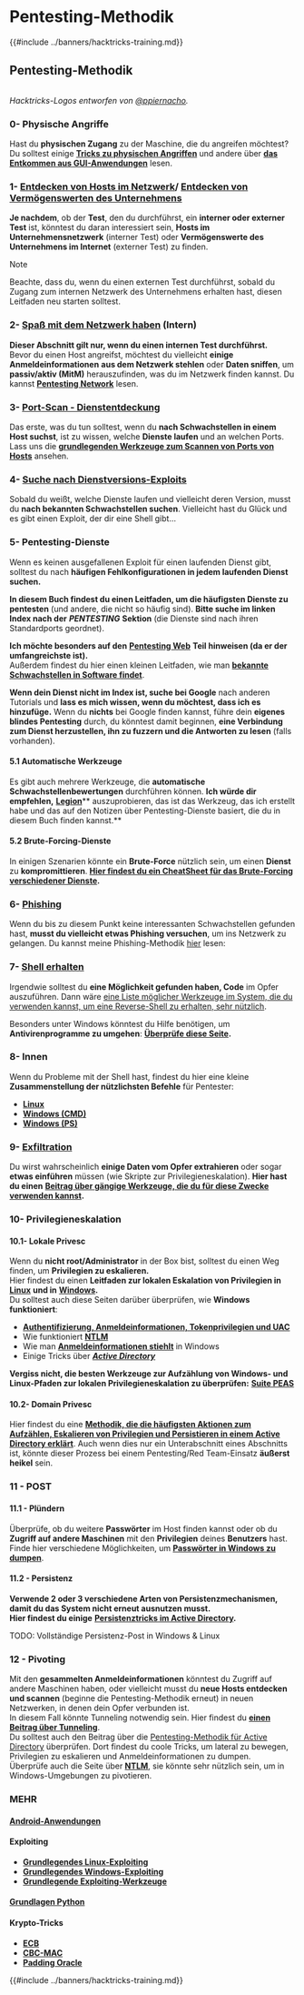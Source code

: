 # Pentesting-Methodik

{{#include ../banners/hacktricks-training.md}}


## Pentesting-Methodik

<figure><img src="../images/HACKTRICKS-logo.svg" alt=""><figcaption></figcaption></figure>

_Hacktricks-Logos entworfen von_ [_@ppiernacho_](https://www.instagram.com/ppieranacho/)_._

### **0- Physische Angriffe**

Hast du **physischen Zugang** zu der Maschine, die du angreifen möchtest? Du solltest einige [**Tricks zu physischen Angriffen**](../hardware-physical-access/physical-attacks.md) und andere über [**das Entkommen aus GUI-Anwendungen**](../hardware-physical-access/escaping-from-gui-applications.md) lesen.

### **1-** [**Entdecken von Hosts im Netzwerk**](pentesting-network/index.html#discovering-hosts)/ [Entdecken von Vermögenswerten des Unternehmens](external-recon-methodology/index.html)

**Je nachdem**, ob der **Test**, den du durchführst, ein **interner oder externer Test** ist, könntest du daran interessiert sein, **Hosts im Unternehmensnetzwerk** (interner Test) oder **Vermögenswerte des Unternehmens im Internet** (externer Test) zu finden.

> [!NOTE]
> Beachte, dass du, wenn du einen externen Test durchführst, sobald du Zugang zum internen Netzwerk des Unternehmens erhalten hast, diesen Leitfaden neu starten solltest.

### **2-** [**Spaß mit dem Netzwerk haben**](pentesting-network/index.html) **(Intern)**

**Dieser Abschnitt gilt nur, wenn du einen internen Test durchführst.**\
Bevor du einen Host angreifst, möchtest du vielleicht **einige Anmeldeinformationen** **aus dem Netzwerk stehlen** oder **Daten sniffen**, um **passiv/aktiv (MitM)** herauszufinden, was du im Netzwerk finden kannst. Du kannst [**Pentesting Network**](pentesting-network/index.html#sniffing) lesen.

### **3-** [**Port-Scan - Dienstentdeckung**](pentesting-network/index.html#scanning-hosts)

Das erste, was du tun solltest, wenn du **nach Schwachstellen in einem Host suchst**, ist zu wissen, welche **Dienste laufen** und an welchen Ports. Lass uns die [**grundlegenden Werkzeuge zum Scannen von Ports von Hosts**](pentesting-network/index.html#scanning-hosts) ansehen.

### **4-** [Suche nach Dienstversions-Exploits](../generic-hacking/search-exploits.md)

Sobald du weißt, welche Dienste laufen und vielleicht deren Version, musst du **nach bekannten Schwachstellen suchen**. Vielleicht hast du Glück und es gibt einen Exploit, der dir eine Shell gibt...

### **5-** Pentesting-Dienste

Wenn es keinen ausgefallenen Exploit für einen laufenden Dienst gibt, solltest du nach **häufigen Fehlkonfigurationen in jedem laufenden Dienst suchen.**

**In diesem Buch findest du einen Leitfaden, um die häufigsten Dienste zu pentesten** (und andere, die nicht so häufig sind). **Bitte suche im linken Index nach der** _**PENTESTING**_ **Sektion** (die Dienste sind nach ihren Standardports geordnet).

**Ich möchte besonders auf den** [**Pentesting Web**](../network-services-pentesting/pentesting-web/index.html) **Teil hinweisen (da er der umfangreichste ist).**\
Außerdem findest du hier einen kleinen Leitfaden, wie man [**bekannte Schwachstellen in Software findet**](../generic-hacking/search-exploits.md).

**Wenn dein Dienst nicht im Index ist, suche bei Google** nach anderen Tutorials und **lass es mich wissen, wenn du möchtest, dass ich es hinzufüge.** Wenn du **nichts** bei Google finden kannst, führe dein **eigenes blindes Pentesting** durch, du könntest damit beginnen, **eine Verbindung zum Dienst herzustellen, ihn zu fuzzern und die Antworten zu lesen** (falls vorhanden).

#### 5.1 Automatische Werkzeuge

Es gibt auch mehrere Werkzeuge, die **automatische Schwachstellenbewertungen** durchführen können. **Ich würde dir empfehlen,** [**Legion**](https://github.com/carlospolop/legion)** auszuprobieren, das ist das Werkzeug, das ich erstellt habe und das auf den Notizen über Pentesting-Dienste basiert, die du in diesem Buch finden kannst.**

#### **5.2 Brute-Forcing-Dienste**

In einigen Szenarien könnte ein **Brute-Force** nützlich sein, um einen **Dienst** zu **kompromittieren**. [**Hier findest du ein CheatSheet für das Brute-Forcing verschiedener Dienste**](../generic-hacking/brute-force.md)**.**

### 6- [Phishing](phishing-methodology/index.html)

Wenn du bis zu diesem Punkt keine interessanten Schwachstellen gefunden hast, **musst du vielleicht etwas Phishing versuchen**, um ins Netzwerk zu gelangen. Du kannst meine Phishing-Methodik [hier](phishing-methodology/index.html) lesen:

### **7-** [**Shell erhalten**](../generic-hacking/reverse-shells/index.html)

Irgendwie solltest du **eine Möglichkeit gefunden haben, Code** im Opfer auszuführen. Dann wäre [eine Liste möglicher Werkzeuge im System, die du verwenden kannst, um eine Reverse-Shell zu erhalten, sehr nützlich](../generic-hacking/reverse-shells/index.html).

Besonders unter Windows könntest du Hilfe benötigen, um **Antivirenprogramme zu umgehen**: [**Überprüfe diese Seite**](../windows-hardening/av-bypass.md)**.**

### 8- Innen

Wenn du Probleme mit der Shell hast, findest du hier eine kleine **Zusammenstellung der nützlichsten Befehle** für Pentester:

- [**Linux**](../linux-hardening/useful-linux-commands.md)
- [**Windows (CMD)**](../windows-hardening/basic-cmd-for-pentesters.md)
- [**Windows (PS)**](../windows-hardening/basic-powershell-for-pentesters/index.html)

### **9-** [**Exfiltration**](../generic-hacking/exfiltration.md)

Du wirst wahrscheinlich **einige Daten vom Opfer extrahieren** oder sogar **etwas einführen** müssen (wie Skripte zur Privilegieneskalation). **Hier hast du einen** [**Beitrag über gängige Werkzeuge, die du für diese Zwecke verwenden kannst**](../generic-hacking/exfiltration.md)**.**

### **10- Privilegieneskalation**

#### **10.1- Lokale Privesc**

Wenn du **nicht root/Administrator** in der Box bist, solltest du einen Weg finden, um **Privilegien zu eskalieren.**\
Hier findest du einen **Leitfaden zur lokalen Eskalation von Privilegien in** [**Linux**](../linux-hardening/privilege-escalation/index.html) **und in** [**Windows**](../windows-hardening/windows-local-privilege-escalation/index.html)**.**\
Du solltest auch diese Seiten darüber überprüfen, wie **Windows funktioniert**:

- [**Authentifizierung, Anmeldeinformationen, Tokenprivilegien und UAC**](../windows-hardening/authentication-credentials-uac-and-efs/index.html)
- Wie funktioniert [**NTLM**](../windows-hardening/ntlm/index.html)
- Wie man [**Anmeldeinformationen stiehlt**](https://github.com/carlospolop/hacktricks/blob/master/generic-methodologies-and-resources/broken-reference/README.md) in Windows
- Einige Tricks über [_**Active Directory**_](../windows-hardening/active-directory-methodology/index.html)

**Vergiss nicht, die besten Werkzeuge zur Aufzählung von Windows- und Linux-Pfaden zur lokalen Privilegieneskalation zu überprüfen:** [**Suite PEAS**](https://github.com/carlospolop/privilege-escalation-awesome-scripts-suite)

#### **10.2- Domain Privesc**

Hier findest du eine [**Methodik, die die häufigsten Aktionen zum Aufzählen, Eskalieren von Privilegien und Persistieren in einem Active Directory erklärt**](../windows-hardening/active-directory-methodology/index.html). Auch wenn dies nur ein Unterabschnitt eines Abschnitts ist, könnte dieser Prozess bei einem Pentesting/Red Team-Einsatz **äußerst heikel** sein.

### 11 - POST

#### **11**.1 - Plündern

Überprüfe, ob du weitere **Passwörter** im Host finden kannst oder ob du **Zugriff auf andere Maschinen** mit den **Privilegien** deines **Benutzers** hast.\
Finde hier verschiedene Möglichkeiten, um [**Passwörter in Windows zu dumpen**](https://github.com/carlospolop/hacktricks/blob/master/generic-methodologies-and-resources/broken-reference/README.md).

#### 11.2 - Persistenz

**Verwende 2 oder 3 verschiedene Arten von Persistenzmechanismen, damit du das System nicht erneut ausnutzen musst.**\
**Hier findest du einige** [**Persistenztricks im Active Directory**](../windows-hardening/active-directory-methodology/index.html#persistence)**.**

TODO: Vollständige Persistenz-Post in Windows & Linux

### 12 - Pivoting

Mit den **gesammelten Anmeldeinformationen** könntest du Zugriff auf andere Maschinen haben, oder vielleicht musst du **neue Hosts entdecken und scannen** (beginne die Pentesting-Methodik erneut) in neuen Netzwerken, in denen dein Opfer verbunden ist.\
In diesem Fall könnte Tunneling notwendig sein. Hier findest du [**einen Beitrag über Tunneling**](../generic-hacking/tunneling-and-port-forwarding.md).\
Du solltest auch den Beitrag über die [Pentesting-Methodik für Active Directory](../windows-hardening/active-directory-methodology/index.html) überprüfen. Dort findest du coole Tricks, um lateral zu bewegen, Privilegien zu eskalieren und Anmeldeinformationen zu dumpen.\
Überprüfe auch die Seite über [**NTLM**](../windows-hardening/ntlm/index.html), sie könnte sehr nützlich sein, um in Windows-Umgebungen zu pivotieren.

### MEHR

#### [Android-Anwendungen](../mobile-pentesting/android-app-pentesting/index.html)

#### **Exploiting**

- [**Grundlegendes Linux-Exploiting**](broken-reference/index.html)
- [**Grundlegendes Windows-Exploiting**](../binary-exploitation/windows-exploiting-basic-guide-oscp-lvl.md)
- [**Grundlegende Exploiting-Werkzeuge**](../binary-exploitation/basic-stack-binary-exploitation-methodology/tools/index.html)

#### [**Grundlagen Python**](python/index.html)

#### **Krypto-Tricks**

- [**ECB**](../crypto-and-stego/electronic-code-book-ecb.md)
- [**CBC-MAC**](../crypto-and-stego/cipher-block-chaining-cbc-mac-priv.md)
- [**Padding Oracle**](../crypto-and-stego/padding-oracle-priv.md)


{{#include ../banners/hacktricks-training.md}}
